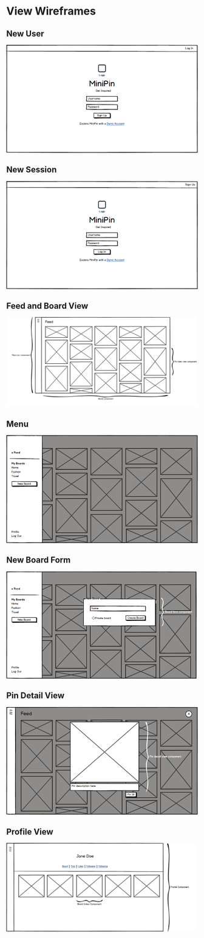# View Wireframes

## New User
![new-user]

## New Session
![new-session]

## Feed and Board View
![feed-and-board]

## Menu
![menu]

## New Board Form
![new-board-form]

## Pin Detail View
![pin-detail-view]

## Profile View
![profile]

[new-user]: ./wireframes/new_user.png
[new-session]: ./wireframes/new_session.png
[feed-and-board]: ./wireframes/feed_and_board_view.png
[menu]: ./wireframes/menu_pop_out.png
[new-board-form]: ./wireframes/new_board_form.png
[pin-detail-view]: ./wireframes/pin_detail.png
[profile]: ./wireframes/profile_view.png
